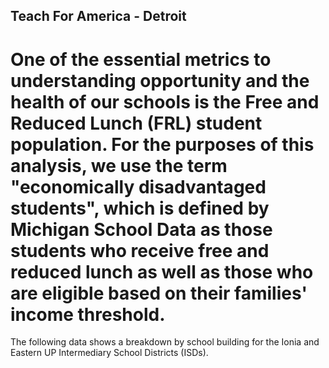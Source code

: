 ## Teach For America - Detroit

# One of the essential metrics to understanding opportunity and the health of our schools is the Free and Reduced Lunch (FRL) student population. For the purposes of this analysis, we use the term "economically disadvantaged students", which is defined by Michigan School Data as those students who receive free and reduced lunch as well as those who are eligible based on their families' income threshold.

The following data shows a breakdown by school building for the Ionia and Eastern UP Intermediary School Districts (ISDs).

<div class="flourish-embed flourish-scatter" data-src="visualisation/8677050"><script src="https://public.flourish.studio/resources/embed.js"></script></div>
